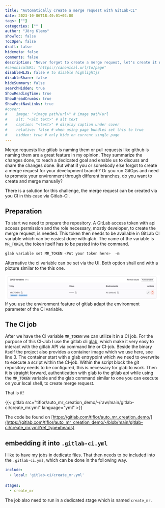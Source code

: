 ```yaml
---
title: "Automatically create a merge request with GitLab-CI"
date: 2023-10-06T18:40:01+02:00
tags: [""]
categories: ["" ]
author: "Jörg Klems"
showToc: false
TocOpen: false
draft: false
hidemeta: false
comments: false
description: "Never forget to create a merge request, let's create it with GitLab-CI"
#canonicalURL: "https://canonical.url/to/page"
disableHLJS: false # to disable highlightjs
disableShare: false
hideSummary: false
searchHidden: true
ShowReadingTime: true
ShowBreadCrumbs: true
ShowPostNavLinks: true
#cover:
#    image: "<image path/url>" # image path/url
#    alt: "<alt text>" # alt text
#    caption: "<text>" # display caption under cover
#    relative: false # when using page bundles set this to true
#    hidden: true # only hide on current single page
---
```


Merge requests like gitlab is naming them or pull requests like github is naming them are a great feature in my opinion.
They summarize the changes done, to reach a dedicated goal and enable us to discuss and share the changes done.
But what if you or somebody else forgot to create a merge request for your development branch?
Or you run GitOps and need to promote your environment through different branches, do you want to create and merge manually?

There is a solution for this challenge, the merge request can be created via you CI in this case via Gitlab-CI.

## Preparation

To start we need to prepare the repository.
A GitLab access token with api access permission and the role necessary, mostly developer, to create the merge request, is needed.
This token then needs to be available in GitLab CI variable which can be easiest done with glab.
The name of the variable is `MR_TOKEN`, the token itself has to be pasted into the command.

```bash
glab variable set MR_TOKEN <Put your token here>  -m
```

Alternative the ci variable can be set via the UI.
Both option shall end with a picture similar to the this one.

![CI Variable in Gitlab CI](images/auto_merge_request-CI_variables.png)
If you use the environment feature of gitlab adapt the environment parameter of the CI variable.

## The CI job

After we have the CI variable `MR_TOKEN` we can utilize it in a CI job.
For the purpose of this CI-Job I use the gitlab cli [glab](https://gitlab.com/gitlab-org/cli), which make it very easy to interact with the gitlab API via command line or CI-job.
Beside the binary itself the project also provides a container image which we use here, see line 3.
The container start with a glab entrypoint which we need to overwrite to execute a script within the CI-job.
Within the script block the git repository needs to be configured, this is necessary for glab to work.
Then it is straight forward, authentication with glab to the gitlab api while using the `MR_TOKEN` variable and the glab command similar to one you can execute on your local shell, to create merge request.

That is it!

{{< gitlab src="tiflor/auto_mr_creation_demo/-/raw/main/gitlab-ci/create_mr.yml" language="yml" >}}

The code be found on [https://gitlab.com/tiflor/auto_mr_creation_demo/](https://gitlab.com/tiflor/auto_mr_creation_demo/-/blob/main/gitlab-ci/create_mr.yml?ref_type=heads).

## embedding it into `.gitlab-ci.yml`

I like to have my jobs in dedicate files. That then needs to be included into the `.gitlab-ci.yml`, which can be done in the following way.

```yml
include:
  - local: 'gitlab-ci/create_mr.yml'

stages:
  - create_mr
```

The job also need to run in a dedicated stage which is named `create_mr`.

